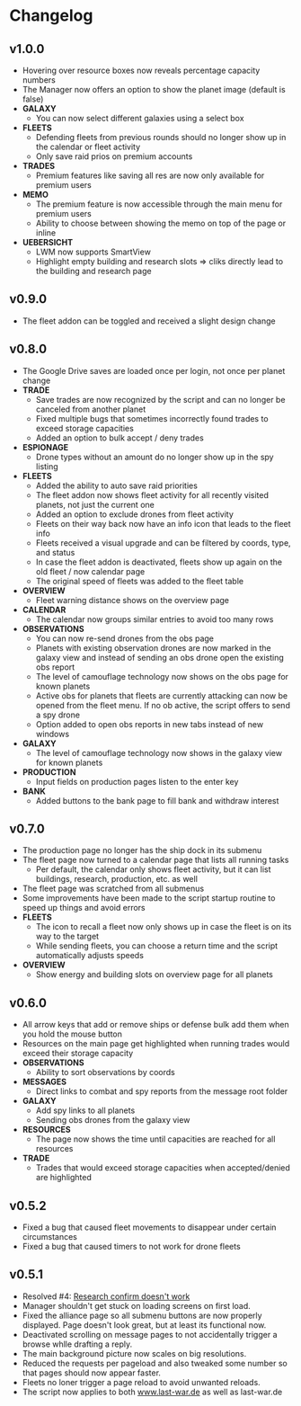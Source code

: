 # Changelog

## v1.0.0
- Hovering over resource boxes now reveals percentage capacity numbers
- The Manager now offers an option to show the planet image (default is false)
- **GALAXY**
  - You can now select different galaxies using a select box
- **FLEETS**
  - Defending fleets from previous rounds should no longer show up in the calendar or fleet activity
  - Only save raid prios on premium accounts
- **TRADES**
  - Premium features like saving all res are now only available for premium users
- **MEMO**
  - The premium feature is now accessible through the main menu for premium users
  - Ability to choose between showing the memo on top of the page or inline
- **UEBERSICHT**
  - LWM now supports SmartView
  - Highlight empty building and research slots => cliks directly lead to the building and research page

## v0.9.0
- The fleet addon can be toggled and received a slight design change

## v0.8.0

- The Google Drive saves are loaded once per login, not once per planet change
- **TRADE**
  - Save trades are now recognized by the script and can no longer be canceled from another planet
  - Fixed multiple bugs that sometimes incorrectly found trades to exceed storage capacities
  - Added an option to bulk accept / deny trades
- **ESPIONAGE**
  - Drone types without an amount do no longer show up in the spy listing
- **FLEETS**
  - Added the ability to auto save raid priorities
  - The fleet addon now shows fleet activity for all recently visited planets, not just the current one
  - Added an option to exclude drones from fleet activity
  - Fleets on their way back now have an info icon that leads to the fleet info
  - Fleets received a visual upgrade and can be filtered by coords, type, and status
  - In case the fleet addon is deactivated, fleets show up again on the old fleet / now calendar page
  - The original speed of fleets was added to the fleet table
- **OVERVIEW**
  - Fleet warning distance shows on the overview page
- **CALENDAR**
  - The calendar now groups similar entries to avoid too many rows
- **OBSERVATIONS**
  - You can now re-send drones from the obs page
  - Planets with existing observation drones are now marked in the galaxy view and instead of sending an obs drone open the existing obs report
  - The level of camouflage technology now shows on the obs page for known planets
  - Active obs for planets that fleets are currently attacking can now be opened from the fleet menu. If no ob active, the script offers to send a spy drone
  - Option added to open obs reports in new tabs instead of new windows
- **GALAXY**
  - The level of camouflage technology now shows in the galaxy view for known planets
- **PRODUCTION**
  - Input fields on production pages listen to the enter key
- **BANK**
  - Added buttons to the bank page to fill bank and withdraw interest

## v0.7.0

- The production page no longer has the ship dock in its submenu
- The fleet page now turned to a calendar page that lists all running tasks
  - Per default, the calendar only shows fleet activity, but it can list buildings, research, production, etc. as well
- The fleet page was scratched from all submenus
- Some improvements have been made to the script startup routine to speed up things and avoid errors
- **FLEETS**
  - The icon to recall a fleet now only shows up in case the fleet is on its way to the target
  - While sending fleets, you can choose a return time and the script automatically adjusts speeds
- **OVERVIEW**
  - Show energy and building slots on overview page for all planets

## v0.6.0

- All arrow keys that add or remove ships or defense bulk add them when you hold the mouse button
- Resources on the main page get highlighted when running trades would exceed their storage capacity
- **OBSERVATIONS**
  - Ability to sort observations by coords
- **MESSAGES**
  - Direct links to combat and spy reports from the message root folder
- **GALAXY**
  - Add spy links to all planets
  - Sending obs drones from the galaxy view
- **RESOURCES**
  - The page now shows the time until capacities are reached for all resources
- **TRADE**
  - Trades that would exceed storage capacities when accepted/denied are highlighted

## v0.5.2

- Fixed a bug that caused fleet movements to disappear under certain circumstances
- Fixed a bug that caused timers to not work for drone fleets

## v0.5.1

- Resolved #4: [Research confirm doesn't work](https://github.com/j0Shi82/last-war-manager/issues/4)
- Manager shouldn't get stuck on loading screens on first load.
- Fixed the alliance page so all submenu buttons are now properly displayed. Page doesn't look great, but at least its functional now.
- Deactivated scrolling on message pages to not accidentally trigger a browse whlle drafting a reply.
- The main background picture now scales on big resolutions.
- Reduced the requests per pageload and also tweaked some number so that pages should now appear faster.
- Fleets no loner trigger a page reload to avoid unwanted reloads.
- The script now applies to both www.last-war.de as well as last-war.de
